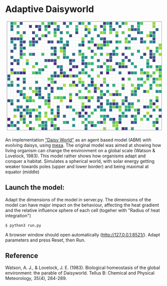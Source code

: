 # Adaptive Daisyworld

![sample run](img/model2.gif)

An implementation ["Daisy World"](https://en.wikipedia.org/wiki/Daisyworld) as an agent based model (ABM) with evolving daisys, using [mesa](https://github.com/projectmesa/mesa). The original model was aimed at showing how living organism can change the environment on a global scale (Watson & Lovelock, 1983). This model rather shows how organisms adapt and conquer a habitat. Simulates a spherical world, with solar energy getting weaker towards poles (upper and lower border) and being maximal at equator (middle)

## Launch the model:
Adapt the dimensions of the model in server.py. The dimensions of the model can have major impact on the behaviour, affecting the heat gradient and the relative influence sphere of each cell (togeher with "Radius of heat integration")

    $ python3 run.py

A browser window should open automatically (http://127.0.0.1:8521/). Adapt parameters and press Reset, then Run.

## Reference

Watson, A. J., & Lovelock, J. E. (1983). Biological homeostasis of the global environment: the parable of Daisyworld. Tellus B: Chemical and Physical Meteorology, 35(4), 284-289.
